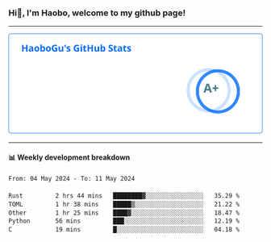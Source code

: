<!--<h2 align="center"> Hi👋, I'm Haobo, welcome to my github page! </h2>-->
### Hi👋, I'm Haobo, welcome to my github page!
-------

<img href="https://github.com/HaoboGu" src="assets/stats.svg" alt="github stats" /> 

-------

#### 📊 **Weekly development breakdown**
<!--START_SECTION:waka-->

```txt
From: 04 May 2024 - To: 11 May 2024

Rust         2 hrs 44 mins   ████████▓░░░░░░░░░░░░░░░░   35.29 %
TOML         1 hr 38 mins    █████▒░░░░░░░░░░░░░░░░░░░   21.22 %
Other        1 hr 25 mins    ████▓░░░░░░░░░░░░░░░░░░░░   18.47 %
Python       56 mins         ███░░░░░░░░░░░░░░░░░░░░░░   12.19 %
C            19 mins         █░░░░░░░░░░░░░░░░░░░░░░░░   04.18 %
```

<!--END_SECTION:waka-->
<!--
backup url: https://github-readme-status-dusky-ten.vercel.app/api?username=HaoboGu&count_private=true&show_icons=true&theme=transparent&border_color=2f80ed
-->
<!--
**HaoboGu/HaoboGu** is a ✨ _special_ ✨ repository because its `README.md` (this file) appears on your GitHub profile.

Here are some ideas to get you started:

- 🔭 I’m currently working on AI-assisted programming tools
- 🌱 I’m currently learning ...
- 👯 I’m looking to collaborate on ...
- 🤔 I’m looking for help with ...
- 💬 Ask me about ...
- 📫 How to reach me: ...
- 😄 Pronouns: ...
- ⚡ Fun fact: ...
-->
